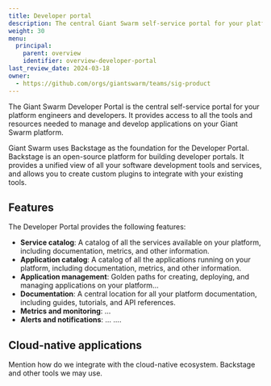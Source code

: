 ```yaml
---
title: Developer portal
description: The central Giant Swarm self-service portal for your platform engineers and developers.
weight: 30
menu:
  principal:
    parent: overview
    identifier: overview-developer-portal
last_review_date: 2024-03-18
owner:
  - https://github.com/orgs/giantswarm/teams/sig-product
---
```


The Giant Swarm Developer Portal is the central self-service portal for your platform engineers and developers. It provides access to all the tools and resources needed to manage and develop applications on your Giant Swarm platform.

Giant Swarm uses Backstage as the foundation for the Developer Portal. Backstage is an open-source platform for building developer portals. It provides a unified view of all your software development tools and services, and allows you to create custom plugins to integrate with your existing tools.

## Features

The Developer Portal provides the following features:

- **Service catalog**: A catalog of all the services available on your platform, including documentation, metrics, and other information.
- **Application catalog**: A catalog of all the applications running on your platform, including documentation, metrics, and other information.
- **Application management**: Golden paths for creating, deploying, and managing applications on your platform...
- **Documentation**: A central location for all your platform documentation, including guides, tutorials, and API references.
- **Metrics and monitoring**: ...
- **Alerts and notifications**: ...
....

## Cloud-native applications

Mention how do we integrate with the cloud-native ecosystem. Backstage and other tools we may use.
